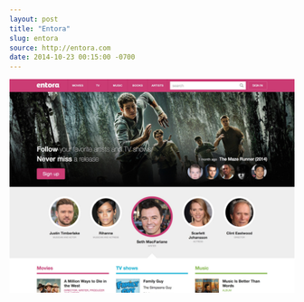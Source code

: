 ```yaml
---
layout: post
title: "Entora"
slug: entora
source: http://entora.com
date: 2014-10-23 00:15:00 -0700
---
```


<img src="/assets/img/screenshots/entora.jpg">
